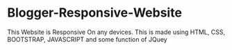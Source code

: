 # Blogger-Responsive-Website
This Website is Responsive On any devices. This is made using HTML, CSS, BOOTSTRAP, JAVASCRIPT and some function of JQuey
